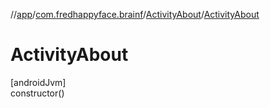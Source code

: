 //[app](../../../index.md)/[com.fredhappyface.brainf](../index.md)/[ActivityAbout](index.md)/[ActivityAbout](-activity-about.md)

# ActivityAbout

[androidJvm]\
constructor()
